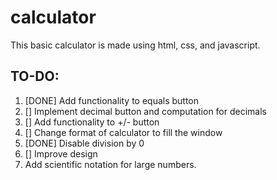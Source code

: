 # calculator
This basic calculator is made using html, css, and javascript.

## TO-DO:
1. [DONE] Add functionality to equals button
2. [] Implement decimal button and computation for decimals
3. [] Add functionality to +/- button
4. [] Change format of calculator to fill the window
5. [DONE] Disable division by 0
6. [] Improve design
7. Add scientific notation for large numbers.